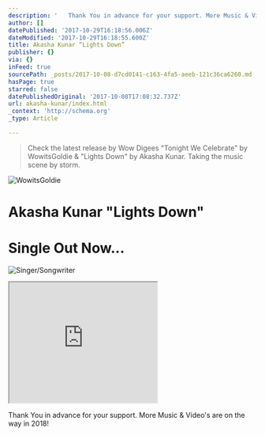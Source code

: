 ```yaml
---
description: '   Thank You in advance for your support. More Music & Video''s are on the way in 2018!'
author: []
datePublished: '2017-10-29T16:18:56.006Z'
dateModified: '2017-10-29T16:18:55.600Z'
title: Akasha Kunar “Lights Down”
publisher: {}
via: {}
inFeed: true
sourcePath: _posts/2017-10-08-d7cd0141-c163-4fa5-aeeb-121c36ca6260.md
hasPage: true
starred: false
datePublishedOriginal: '2017-10-08T17:08:32.737Z'
url: akasha-kunar/index.html
_context: 'http://schema.org'
_type: Article

---
```

> Check the latest release by Wow Digees "Tonight We Celebrate" by WowitsGoldie & "Lights Down" by Akasha Kunar. Taking the music scene by storm.

![WowitsGoldie](https://the-grid-user-content.s3-us-west-2.amazonaws.com/7d393638-3739-46c3-a4ff-9c3f889af43c.jpg)

# Akasha Kunar "Lights Down"

# Single Out Now...
![Singer/Songwriter](https://the-grid-user-content.s3-us-west-2.amazonaws.com/5665eb76-7a05-4647-b6b4-ac1daf9e3d22.png)

<iframe src="https://the-grid.github.io/ed-userhtml/?g=eJwtj7FOAzEQRH_F2iJlHBRAwomTAkEDCAnxA-a8Z6_k8x7rTaLL15MjKedNMW-21EsY0DTpPGTVsTlrecS6bCMr9dOy48H2XAqf7J3dH4T8rXFBlJq6h7f35-_zYwqfHy_p-PtVX5_S_XrR6Iw-ogYqC804oC-UsoI5UdTsYb1agck4s1tonVx2qCYPlcH8i_2wRBQPc61TQQ9X4ipX3Bg-ovQXNZcpRqwbMGE2VQm1jUGwdpMHlQPCbmuvV3d_5w5VsQ" height="244" style=""></iframe>

Thank You in advance for your support. More Music & Video's are on the way in 2018!